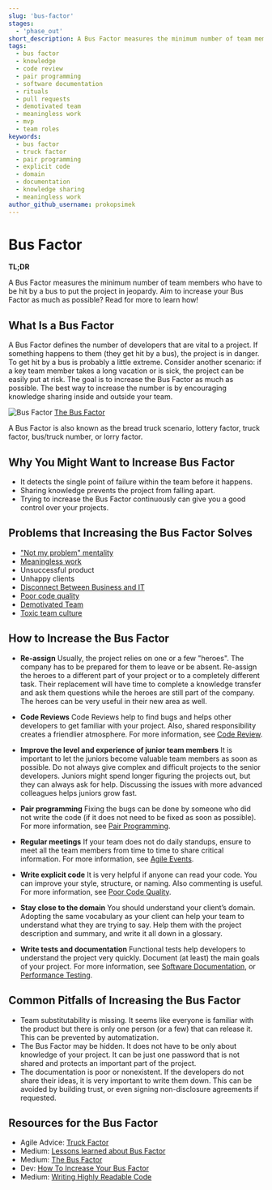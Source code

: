 ```yaml
---
slug: 'bus-factor'
stages:
  - 'phase_out'
short_description: A Bus Factor measures the minimum number of team members who have to be hit by a bus to put the project in jeopardy. The goal is to increase your Bus Factor as much as possible.
tags:
  - bus factor
  - knowledge
  - code review
  - pair programming
  - software documentation
  - rituals
  - pull requests
  - demotivated team
  - meaningless work
  - mvp
  - team roles
keywords:
  - bus factor
  - truck factor
  - pair programming
  - explicit code
  - domain
  - documentation
  - knowledge sharing
  - meaningless work
author_github_username: prokopsimek
---
```


# Bus Factor

**TL;DR**

A Bus Factor measures the minimum number of team members who have to be hit by a bus to put the project in jeopardy. Aim to increase your Bus Factor as much as possible? Read for more to learn how!

## What Is a Bus Factor

A Bus Factor defines the number of developers that are vital to a project. If something happens to them (they get hit by a bus), the project is in danger. To get hit by a bus is probably a little extreme. Consider another scenario: if a key team member takes a long vacation or is sick, the project can be easily put at risk. The goal is to increase the Bus Factor as much as possible. The best way to increase the number is by encouraging knowledge sharing inside and outside your team.

![Bus Factor](/files/bus_factor.png)
[The Bus Factor](https://medium.com/tech-tajawal/the-bus-factor-6ea1a3ede6bd)

A Bus Factor is also known as the bread truck scenario, lottery factor, truck factor, bus/truck number, or lorry factor.

## Why You Might Want to Increase Bus Factor

- It detects the single point of failure within the team before it happens.
- Sharing knowledge prevents the project from falling apart.
- Trying to increase the Bus Factor continuously can give you a good control over your projects.

## Problems that Increasing the Bus Factor Solves

- ["Not my problem" mentality](/problems/not-my-problem-mentality)
- [Meaningless work](/problems/meaningless-work)
- Unsuccessful product
- Unhappy clients
- [Disconnect Between Business and IT](/problems/disconnect-between-business-and-it)
- [Poor code quality](/problems/poor-code-quality)
- [Demotivated Team](/problems/demotivated-team)
- [Toxic team culture](/problems/toxic-team-culture)

## How to Increase the Bus Factor

- **Re-assign**
  Usually, the project relies on one or a few "heroes". The company has to be prepared for them to leave or be absent. Re-assign the heroes to a different part of your project or to a completely different task. Their replacement will have time to complete a knowledge transfer and ask them questions while the heroes are still part of the company. The heroes can be very useful in their new area as well.

- **Code Reviews**
  Code Reviews help to find bugs and helps other developers to get familiar with your project. Also, shared responsibility creates a friendlier atmosphere.
  For more information, see [Code Review](/practices/code-review).

- **Improve the level and experience of junior team members**
  It is important to let the juniors become valuable team members as soon as possible. Do not always give complex and difficult projects to the senior developers. Juniors might spend longer figuring the projects out, but they can always ask for help. Discussing the issues with more advanced colleagues helps juniors grow fast.

- **Pair programming**
  Fixing the bugs can be done by someone who did not write the code (if it does not need to be fixed as soon as possible).
  For more information, see [Pair Programming](/practices/pair-programming).

- **Regular meetings**
  If your team does not do daily standups, ensure to meet all the team members from time to time to share critical information.
  For more information, see [Agile Events](/practices/agile-events).

- **Write explicit code**
  It is very helpful if anyone can read your code. You can improve your style, structure, or naming. Also commenting is useful.
  For more information, see [Poor Code Quality](/problems/poor-code-quality).

- **Stay close to the domain**
  You should understand your client’s domain. Adopting the same vocabulary as your client can help your team to understand what they are trying to say. Help them with the project description and summary, and write it all down in a glossary.

- **Write tests and documentation**
  Functional tests help developers to understand the project very quickly. Document (at least) the main goals of your project.
  For more information, see [Software Documentation](/practices/software-documentation), or [Performance Testing](/practices/performance-testing).

## Common Pitfalls of Increasing the Bus Factor

- Team substitutability is missing. It seems like everyone is familiar with the product but there is only one person (or a few) that can release it. This can be prevented by automatization.
- The Bus Factor may be hidden. It does not have to be only about knowledge of your project. It can be just one password that is not shared and protects an important part of the project.
- The documentation is poor or nonexistent. If the developers do not share their ideas, it is very important to write them down. This can be avoided by building trust, or even signing non-disclosure agreements if requested.

## Resources for the Bus Factor

- Agile Advice: [Truck Factor](http://www.agileadvice.com/2005/05/15/agilemanagement/truck-factor/)
- Medium: [Lessons learned about Bus Factor](https://medium.com/@einenlum/lessons-learned-about-bus-factor-1-5-introduction-994b3b0332d3)
- Medium: [The Bus Factor](https://medium.com/tech-tajawal/the-bus-factor-6ea1a3ede6bd)
- Dev: [How To Increase Your Bus Factor](https://dev.to/scottharrisondev/how-to-increase-your-bus-factor-3dpg)
- Medium: [Writing Highly Readable Code](https://medium.com/swlh/writing-highly-readable-code-94da94d5d636)
